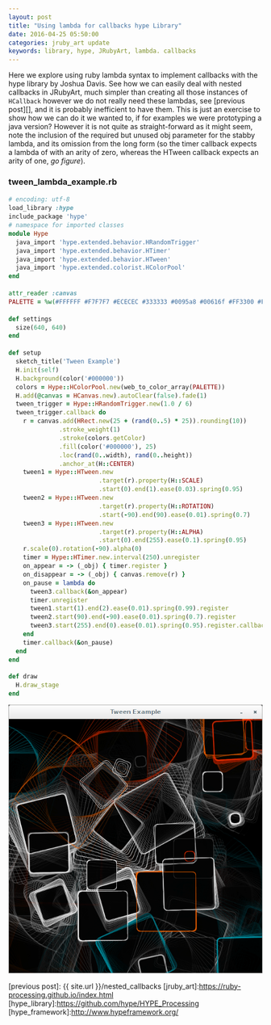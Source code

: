 ```yaml
---
layout: post
title: "Using lambda for callbacks hype Library"
date: 2016-04-25 05:50:00
categories: jruby_art update
keywords: library, hype, JRubyArt, lambda. callbacks
---
```


Here we explore using ruby lambda syntax to implement callbacks with the hype library by Joshua Davis.  See how we can easily deal with nested callbacks in JRubyArt, much simpler than creating all those instances of `HCallback` however we do not really need these lambdas, see [previous post][], and it is probably inefficient to have them. This is just an exercise to show how we can do it we wanted to, if for examples we were prototyping a java version?
However it is not quite as straight-forward as it might seem, note the inclusion of the required but unused obj parameter for the stabby lambda, and its omission from the long form (so the timer callback expects a lambda of with an arity of zero, whereas the HTween callback expects an arity of one, _go figure_).

### tween_lambda_example.rb ###

```ruby
# encoding: utf-8
load_library :hype
include_package 'hype'
# namespace for imported classes
module Hype
  java_import 'hype.extended.behavior.HRandomTrigger'
  java_import 'hype.extended.behavior.HTimer'
  java_import 'hype.extended.behavior.HTween'
  java_import 'hype.extended.colorist.HColorPool'
end

attr_reader :canvas
PALETTE = %w(#FFFFFF #F7F7F7 #ECECEC #333333 #0095a8 #00616f #FF3300 #FF6600).freeze

def settings
  size(640, 640)
end

def setup
  sketch_title('Tween Example')
  H.init(self)
  H.background(color('#000000'))
  colors = Hype::HColorPool.new(web_to_color_array(PALETTE))
  H.add(@canvas = HCanvas.new).autoClear(false).fade(1)
  tween_trigger = Hype::HRandomTrigger.new(1.0 / 6)
  tween_trigger.callback do
    r = canvas.add(HRect.new(25 + (rand(0..5) * 25)).rounding(10))
              .stroke_weight(1)
              .stroke(colors.getColor)
              .fill(color('#000000'), 25)
              .loc(rand(0..width), rand(0..height))
              .anchor_at(H::CENTER)
    tween1 = Hype::HTween.new
                         .target(r).property(H::SCALE)
                         .start(0).end(1).ease(0.03).spring(0.95)
    tween2 = Hype::HTween.new
                         .target(r).property(H::ROTATION)
                         .start(-90).end(90).ease(0.01).spring(0.7)
    tween3 = Hype::HTween.new
                         .target(r).property(H::ALPHA)
                         .start(0).end(255).ease(0.1).spring(0.95)
    r.scale(0).rotation(-90).alpha(0)
    timer = Hype::HTimer.new.interval(250).unregister
    on_appear = -> (_obj) { timer.register }
    on_disappear = -> (_obj) { canvas.remove(r) }
    on_pause = lambda do
      tween3.callback(&on_appear)
      timer.unregister
      tween1.start(1).end(2).ease(0.01).spring(0.99).register
      tween2.start(90).end(-90).ease(0.01).spring(0.7).register
      tween3.start(255).end(0).ease(0.01).spring(0.95).register.callback(&on_disappear)
    end
    timer.callback(&on_pause)
  end
end

def draw
  H.draw_stage
end

```


<img src="/assets/hype_tween.png" />

[previous post]: {{ site.url }}/nested_callbacks
[jruby_art]:https://ruby-processing.github.io/index.html
[hype_library]:https://github.com/hype/HYPE_Processing
[hype_framework]:http://www.hypeframework.org/
